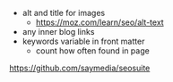   - alt and title for images
    - https://moz.com/learn/seo/alt-text
  - any inner blog links
  - keywords variable in front matter
    - count how often found in page


https://github.com/saymedia/seosuite